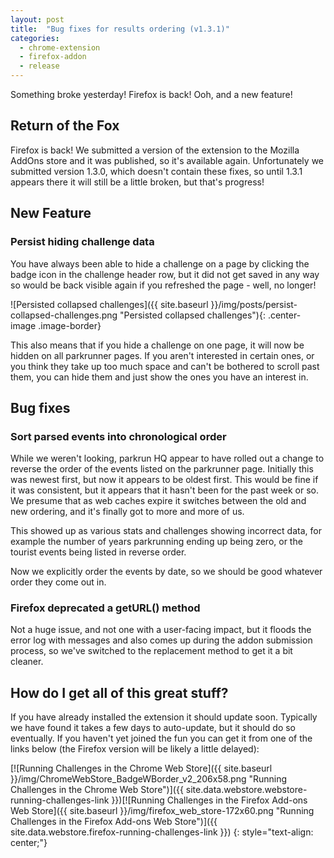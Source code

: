 ```yaml
---
layout: post
title:  "Bug fixes for results ordering (v1.3.1)"
categories:
  - chrome-extension
  - firefox-addon
  - release
---
```

Something broke yesterday! Firefox is back! Ooh, and a new feature!

## Return of the Fox

Firefox is back! We submitted a version of the extension to the Mozilla AddOns store and it was published, so it's available again. Unfortunately we submitted version 1.3.0, which doesn't contain these fixes, so until 1.3.1 appears there it will still be a little broken, but that's progress!

## New Feature

### Persist hiding challenge data

You have always been able to hide a challenge on a page by clicking the badge icon in the challenge header row, but it did not get saved in any way so would be back visible again if you refreshed the page - well, no longer!

![Persisted collapsed challenges]({{ site.baseurl }}/img/posts/persist-collapsed-challenges.png "Persisted collapsed challenges"){: .center-image .image-border}

This also means that if you hide a challenge on one page, it will now be hidden on all parkrunner pages. If you aren't interested in certain ones, or you think they take up too much space and can't be bothered to scroll past them, you can hide them and just show the ones you have an interest in.

## Bug fixes

### Sort parsed events into chronological order

While we weren't looking, parkrun HQ appear to have rolled out a change to reverse the order of the events listed on the parkrunner page. Initially this was newest first, but now it appears to be oldest first. This would be fine if it was consistent, but it appears that it hasn't been for the past week or so. We presume that as web caches expire it switches between the old and new ordering, and it's finally got to more and more of us.

This showed up as various stats and challenges showing incorrect data, for example the number of years parkrunning ending up being zero, or the tourist events being listed in reverse order.

Now we explicitly order the events by date, so we should be good whatever order they come out in.

### Firefox deprecated a getURL() method

Not a huge issue, and not one with a user-facing impact, but it floods the error log with messages and also comes up during the addon submission process, so we've switched to the replacement method to get it a bit cleaner.

## How do I get all of this great stuff?

If you have already installed the extension it should update soon. Typically we
have found it takes a few days to auto-update, but it should
do so eventually.  If you haven't yet joined the fun you can get it from one of
the links below (the Firefox version will be likely a little delayed):

[![Running Challenges in the Chrome Web Store]({{ site.baseurl }}/img/ChromeWebStore_BadgeWBorder_v2_206x58.png "Running Challenges in the Chrome Web Store")]({{ site.data.webstore.webstore-running-challenges-link }})[![Running Challenges in the Firefox Add-ons Web Store]({{ site.baseurl }}/img/firefox_web_store-172x60.png "Running Challenges in the Firefox Add-ons Web Store")]({{ site.data.webstore.firefox-running-challenges-link }})
{: style="text-align: center;"}
